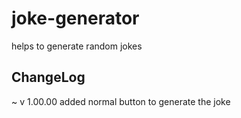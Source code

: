 # joke-generator
helps to generate random jokes

ChangeLog 
----------
~ v 1.00.00
  added normal button to generate the joke



